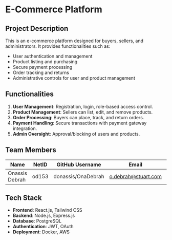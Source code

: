 # E-Commerce Platform

## Project Description
This is an e-commerce platform designed for buyers, sellers, and administrators. It provides functionalities such as:
- User authentication and management
- Product listing and purchasing
- Secure payment processing
- Order tracking and returns
- Administrative controls for user and product management

## Functionalities
1. **User Management**: Registration, login, role-based access control.
2. **Product Management**: Sellers can list, edit, and remove products.
3. **Order Processing**: Buyers can place, track, and return orders.
4. **Payment Handling**: Secure transactions with payment gateway integration.
5. **Admin Oversight**: Approval/blocking of users and products.

## Team Members

| Name           | NetID | GitHub Username    | Email               | Role             |
|----------------|-------|--------------------|---------------------|------------------|
| Onassis Debrah | od153 | donassis/OnaDebrah | o.debrah@stuart.com | Developer/Tester |

## Tech Stack

- **Frontend**: React.js, Tailwind CSS
- **Backend**: Node.js, Express.js
- **Database**: PostgreSQL
- **Authentication**: JWT, OAuth
- **Deployment**: Docker, AWS
